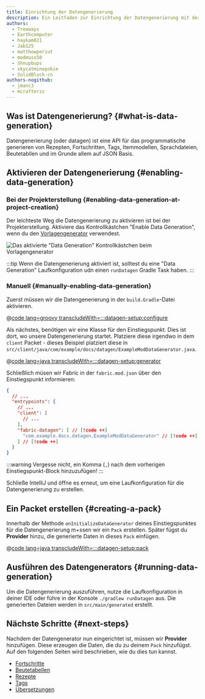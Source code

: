 ```yaml
---
title: Einrichtung der Datengenerierung
description: Ein Leitfaden zur Einrichtung der Datengenerierung mit der Fabric API.
authors:
  - Treeways
  - Earthcomputer
  - haykam821
  - Jab125
  - matthewperiut
  - modmuss50
  - Shnupbups
  - skycatminepokie
  - SolidBlock-cn
authors-nogithub:
  - jmanc3
  - mcrafterzz
---
```


## Was ist Datengenerierung? {#what-is-data-generation}

Datengenerierung (oder datagen) ist eine API für das programmatische generieren von Rezepten, Fortschritten, Tags, Itemmodellen, Sprachdateien, Beutetabllen und im Grunde allem auf JSON Basis.

## Aktivieren der Datengenerierung {#enabling-data-generation}

### Bei der Projekterstellung {#enabling-data-generation-at-project-creation}

Der leichteste Weg die Datengenerierung zu aktivieren ist bei der Projekterstellung. Aktiviere das Kontrollkästchen "Enable Data Generation", wenn du den [Vorlagengenerator](https://fabricmc.net/develop/template/) verwendest.

![Das aktivierte "Data Generation" Kontrollkästchen beim Vorlagengenerator](/assets/develop/data-generation/data_generation_setup_01.png)

:::tip
Wenn die Datengenerierung aktiviert ist, solltest du eine "Data Generation" Laufkonfiguration udn einen `runDatagen` Gradle Task haben.
:::

### Manuell {#manually-enabling-data-generation}

Zuerst müssen wir die Datengenerierung in der `build.Gradle`-Datei aktivieren.

@[code lang=groovy transcludeWith=:::datagen-setup:configure](@/reference/build.gradle)

Als nächstes, benötigen wir eine Klasse für den Einstiegspunkt. Dies ist dort, wo unsere Datengenerierung startet. Platziere diese irgendwo in dem `client` Packet - dieses Beispiel platziert diese in `src/client/java/com/example/docs/datagen/ExampleModDataGenerator.java`.

@[code lang=java transcludeWith=:::datagen-setup:generator](@/reference/latest/src/client/java/com/example/docs/datagen/ExampleModDataGenerator.java)

Schließlich müsen wir Fabric in der `fabric.mod.json` über den Einstiegspunkt informieren:

```json
{
  // ...
  "entrypoints": {
    // ...
    "client": [
      // ...
    ],
    "fabric-datagen": [ // [!code ++]
      "com.example.docs.datagen.ExampleModDataGenerator" // [!code ++]
    ] // [!code ++]
  }
}
```

:::warning
Vergesse nicht, ein Komma (`,`) nach dem vorherigen Einstiegspunkt-Block hinzuzufügen!
:::

Schließe IntelliJ und öffne es erneut, um eine Laufkonfiguration für die Datengenerierung zu erstellen.

## Ein Packet erstellen {#creating-a-pack}

Innerhalb der Methode `onInitializeDataGenerator` deines Einstiegspunktes für die Datengenerierung m+ssen wir ein `Pack` erstellen. Später fügst du **Provider** hinzu, die generierte Daten in dieses `Pack` einfügen.

@[code lang=java transcludeWith=:::datagen-setup:pack](@/reference/latest/src/client/java/com/example/docs/datagen/ExampleModDataGenerator.java)

## Ausführen des Datengenerators {#running-data-generation}

Um die Datengenerierung auszuführen, nutze die Laufkonfiguration in deiner IDE oder führe in der Konsole `./gradlew runDatagen` aus. Die generierten Dateien werden in `src/main/generated` erstellt.

## Nächste Schritte {#next-steps}

Nachdem der Datengenerator nun eingerichtet ist, müssen wir **Provider** hinzufügen. Diese erzeugen die Daten, die du zu deinem `Pack` hinzufügst. Auf den folgenden Seiten wird beschrieben, wie du dies tun kannst.

- [Fortschritte](./advancements)
- [Beutetabellen](./loot-tables)
- [Rezepte](./recipes)
- [Tags](./tags)
- [Übersetzungen](./translations)
